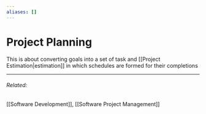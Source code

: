 ```yaml
---
aliases: []
---
```

# Project Planning
This is about converting goals into a set of task and [[Project Estimation|estimation]] in which schedules are formed for their completions


---
###### Related: 
[[Software Development]], [[Software Project Management]]
